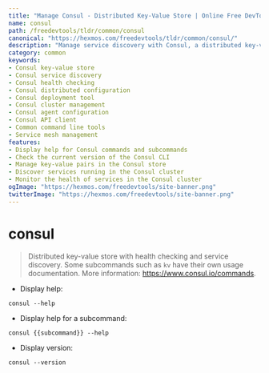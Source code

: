 ```yaml
---
title: "Manage Consul - Distributed Key-Value Store | Online Free DevTools by Hexmos"
name: consul
path: /freedevtools/tldr/common/consul
canonical: "https://hexmos.com/freedevtools/tldr/common/consul/"
description: "Manage service discovery with Consul, a distributed key-value store with health checking. Configure, monitor, and deploy services using Consul's powerful features. Free online tool, no registration required."
category: common
keywords:
- Consul key-value store
- Consul service discovery
- Consul health checking
- Consul distributed configuration
- Consul deployment tool
- Consul cluster management
- Consul agent configuration
- Consul API client
- Common command line tools
- Service mesh management
features:
- Display help for Consul commands and subcommands
- Check the current version of the Consul CLI
- Manage key-value pairs in the Consul store
- Discover services running in the Consul cluster
- Monitor the health of services in the Consul cluster
ogImage: "https://hexmos.com/freedevtools/site-banner.png"
twitterImage: "https://hexmos.com/freedevtools/site-banner.png"
---
```


# consul

> Distributed key-value store with health checking and service discovery.
> Some subcommands such as `kv` have their own usage documentation.
> More information: <https://www.consul.io/commands>.

- Display help:

`consul --help`

- Display help for a subcommand:

`consul {{subcommand}} --help`

- Display version:

`consul --version`
